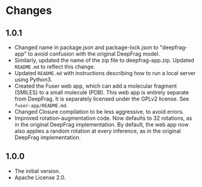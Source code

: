Changes
=======

1.0.1
-----

* Changed name in package.json and package-lock.json to "deepfrag-app" to
  avoid confusion with the original DeepFrag model.
* Similarly, updated the name of the zip file to deepfrag-app.zip. Updated
  `README.md` to reflect this change.
* Updated `README.md` with instructions describing how to run a local server
  using Python3.
* Created the Fuser web app, which can add a molecular fragment (SMILES) to a
  small molecule (PDB). This web app is entirely separate from DeepFrag. It is
  separately licensed under the GPLv2 license. See `fuser-app/README.md`.
* Changed Closure compilation to be less aggressive, to avoid errors.
* Improved rotation-augmentation code. Now defaults to 32 rotations, as in the
  original DeepFrag implementation. By default, the web app now also applies a
  random rotation at every inference, as in the original DeepFrag
  implementation.

1.0.0
-----

* The initial version.
* Apache License 2.0.
